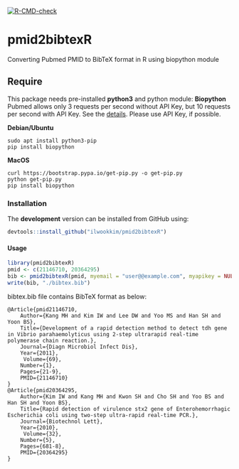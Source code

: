 <!-- badges: start -->
  [![R-CMD-check](https://github.com/ilwookkim/pmid2bibtexR/workflows/R-CMD-check/badge.svg)](https://github.com/ilwookkim/pmid2bibtexR/actions)
  <!-- badges: end -->

# **pmid2bibtexR**

Converting Pubmed PMID to BibTeX format in R using biopython module

## **Require**

This package needs pre-installed **python3** and python module: **Biopython**
Pubmed allows only 3 requests per second without API Key, but 10 requests per second with API Key. See the [details](https://ncbiinsights.ncbi.nlm.nih.gov/2017/11/02/new-api-keys-for-the-e-utilities). Please use API Key, if possible.

**Debian/Ubuntu**
``` colsole
sudo apt install python3-pip
pip install biopython
```

**MacOS**
``` colsole
curl https://bootstrap.pypa.io/get-pip.py -o get-pip.py
python get-pip.py
pip install biopython
```

### **Installation**

The **development** version can be installed from GitHub using:

``` r
devtools::install_github("ilwookkim/pmid2bibtexR")
```
#### **Usage**

``` r
library(pmid2bibtexR)
pmid <- c(21146710, 20364295)
bib <- pmid2bibtexR(pmid, myemail = "user@@example.com", myapikey = NULL, n_author = "all")
write(bib, "./bibtex.bib")
```

bibtex.bib file contains BibTeX format as below:

```
@Article{pmid21146710,
 	Author={Kang MH and Kim IW and Lee DW and Yoo MS and Han SH and Yoon BS},
 	Title={Development of a rapid detection method to detect tdh gene in Vibrio parahaemolyticus using 2-step ultrarapid real-time polymerase chain reaction.},
 	Journal={Diagn Microbiol Infect Dis},
 	Year={2011},
 	 Volume={69},
 	Number={1},
 	Pages={21-9},
 	PMID={21146710}
}
@Article{pmid20364295,
 	Author={Kim IW and Kang MH and Kwon SH and Cho SH and Yoo BS and Han SH and Yoon BS},
 	Title={Rapid detection of virulence stx2 gene of Enterohemorrhagic Escherichia coli using two-step ultra-rapid real-time PCR.},
 	Journal={Biotechnol Lett},
 	Year={2010},
 	 Volume={32},
 	Number={5},
 	Pages={681-8},
 	PMID={20364295}
}

```



